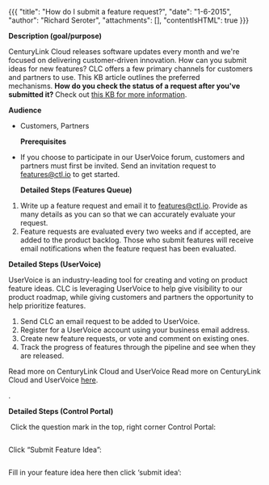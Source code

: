 {{{
  "title": "How do I submit a feature request?",
  "date": "1-6-2015",
  "author": "Richard Seroter",
  "attachments": [],
  "contentIsHTML": true
}}}

<p><strong>Description (goal/purpose)</strong>
</p>
<p>CenturyLink Cloud releases software updates every month and we're focused on delivering customer-driven innovation. How can you submit ideas for new features? CLC offers a few primary channels for customers and partners to use. This KB article outlines
  the preferred mechanisms.&nbsp;<strong>How do you check the status of a request after you've submitted it?&nbsp;</strong>Check out <a href="i-just-submitted-a-feature-request-now-what.md">this KB for more information</a>.</p>
<p><strong>Audience</strong>
</p>
<ul>
  <li>
    <p>Customers, Partners</p>
    <p><strong>Prerequisites</strong>
    </p>
  </li>
</ul>
<ul>
  <li>
    <p>If you choose to participate in our UserVoice forum, customers and partners must first be invited. Send an invitation request to <a href="mailto:features@ctl.io">features@ctl.io</a> to get started.</p>
    <p><strong>Detailed Steps (Features Queue)</strong>
    </p>
  </li>
</ul>
<ol>
  <li>Write up a feature request and email it to <a href="mailto:features@ctl.io">features@ctl.io</a>. Provide as many details as you can so that we can accurately evaluate your request.</li>
  <li>Feature requests are evaluated every two weeks and if accepted, are added to the product backlog. Those who submit features will receive email notifications when the feature request has been evaluated.</li>
</ol>
<p><strong>Detailed Steps (UserVoice)</strong>
</p>
<p>UserVoice is an industry-leading tool for creating and voting on product feature ideas. CLC is leveraging UserVoice to help give visibility to our product roadmap, while giving customers and partners the opportunity to help prioritize features.</p>
<ol>
  <li>Send CLC an email request to be added to UserVoice.</li>
  <li>Register for a UserVoice account using your business email address.</li>
  <li>Create new feature requests, or vote and comment on existing ones.</li>
  <li>Track the progress of features through the pipeline and see when they are released.</li>
</ol>
<p>Read more on CenturyLink Cloud and UserVoice Read more on CenturyLink Cloud and UserVoice <a href="https://www.centurylinkcloud.com/knowledge-base/support/uservoice-frequently-asked-questions/">here</a>.</p>.

<p><strong>Detailed Steps (Control Portal)</strong>
</p>
<p>&nbsp;Click the question mark in the top, right corner Control Portal:</p>
<p><img alt />
</p>
<p>Click “Submit Feature Idea”:</p>
<p><img alt />
</p>
<p>Fill in your feature idea here then click ‘submit idea’:</p>
<p>&nbsp;<img alt />
</p>

